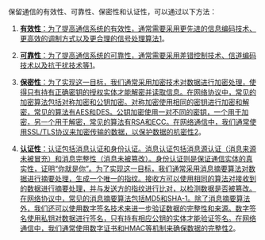 保留通信的有效性、可靠性、保密性和认证性，可以通过以下方法：

1. [**有效性**：为了提高通信系统的有效性，通常需要采用更先进的信息编码技术、更高效的调制方式以及更合理的信号处理算法](https://developer.baidu.com/article/details/3178288)[1](https://developer.baidu.com/article/details/3178288)。
    
2. [**可靠性**：为了提高通信系统的可靠性，通常需要采用差错控制技术、信道编码技术以及抗干扰技术等](https://developer.baidu.com/article/details/3178288)[1](https://developer.baidu.com/article/details/3178288)。
    
3. [**保密性**：为了实现这一目标，我们通常采用加密技术对数据进行加密处理，使得只有持有正确密钥的授权实体才能解密并读取信息。在网络协议中，常见的加密算法包括对称加密和公钥加密。对称加密使用相同的密钥进行加密和解密，常见的算法有AES和DES。公钥加密使用一对不同的密钥，一个用于加密，另一个用于解密，常见的算法有RSA和ECC。在网络通信中，我们通常使用SSL/TLS协议来加密传输的数据，以保护数据的机密性](https://developer.baidu.com/article/detail.html?id=3003958)[2](https://developer.baidu.com/article/detail.html?id=3003958)。
    
4. [**认证性**：认证包括消息认证和身份认证。消息认证包括消息源认证（消息来源未被冒充）和消息完整性（消息未被篡改）。身份认证则是保证通信实体的真实性，证明“你就是你”。为了实现这一目标，我们通常采用消息摘要算法对数据进行摘要处理，生成一个唯一的指纹。接收方可以使用相同的算法对接收到的数据进行摘要处理，并与发送方的指纹进行比对，以检测数据是否被篡改。在网络协议中，常见的消息摘要算法包括MD5和SHA-1。除了消息摘要算法外，我们还可以使用数字签名技术来进一步验证数据的完整性和来源。数字签名使用私钥对数据进行签名，只有持有相应公钥的实体才能验证签名。在网络通信中，我们通常使用数字证书和HMAC等机制来确保数据的完整性](https://developer.baidu.com/article/detail.html?id=3003958)[2](https://developer.baidu.com/article/detail.html?id=3003958)。
    
